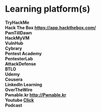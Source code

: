 # Learning platform(s)

<b>TryHackMe <br>
Hack The Box https://app.hackthebox.com/ <br>
<b>PwnTillDawn <br>
<b>HackMyVM <br>
<b>VulnHub <br>
<b>Cybrary <br>
<b>Pentest Academy <br>
<b>PentesterLab <br>
<b>AttackDefense <br>
<b>BTLO <br>
<b>Udemy <br>
<b>Cousera <br>
<b>LinkedIn Learning <br>
<b>OverTheWire <br>
<b>Pwnable.kr</b> http://Pwnable.kr <br>
<b>Youtube [Click](https://github.com/AdaniKamal/Cybersecurity-Career/blob/main/Youtube%20Channel.md) <br> 
Podcast
